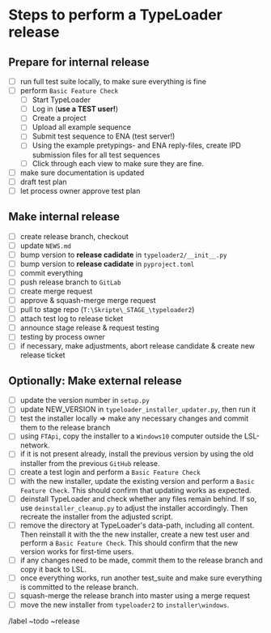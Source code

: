 # Steps to perform a TypeLoader release

## Prepare for internal release
- [ ] run full test suite locally, to make sure everything is fine
- [ ] perform `Basic Feature Check`
  - [ ] Start TypeLoader
  - [ ] Log in (**use a TEST user!**)
  - [ ] Create a project
  - [ ] Upload all example sequence
  - [ ] Submit test sequence to ENA (test server!)
  - [ ] Using the example pretypings- and ENA reply-files, create IPD submission files for all test sequences
  - [ ] Click through each view to make sure they are fine.
- [ ] make sure documentation is updated
- [ ] draft test plan
- [ ] let process owner approve test plan

## Make internal release
- [ ] create release branch, checkout
- [ ] update ``NEWS.md``
- [ ] bump version to **release cadidate** in ``typeloader2/__init__.py`` 
- [ ] bump version to **release cadidate** in ``pyproject.toml``
- [ ] commit everything
- [ ] push release branch to ``GitLab``
- [ ] create merge request
- [ ] approve & squash-merge merge request
- [ ] pull to stage repo (``T:\Skripte\_STAGE_\typeloader2``)
- [ ] attach test log to release ticket
- [ ] announce stage release & request testing
- [ ] testing by process owner
- [ ] if necessary, make adjustments, abort release candidate & create new release ticket

## Optionally: Make external release
- [ ] update the version number in ``setup.py``
- [ ] update NEW_VERSION in ``typeloader_installer_updater.py``, then run it
- [ ] test the installer locally ⇒ make any necessary changes and commit them to the release branch
- [ ] using ``FTApi``, copy the installer to a ``Windows10`` computer outside the LSL-network.
- [ ] if it is not present already, install the previous version by using the old installer from the previous ``GitHub`` release.
- [ ] create a test login and perform a ``Basic Feature Check``
- [ ] with the new installer, update the existing version and perform a ``Basic Feature Check``. This should confirm that updating works as expected.
- [ ] deinstall TypeLoader and check whether any files remain behind. If so, use ``deinstaller_cleanup.py`` to adjust the installer accordingly. Then recreate the installer from the adjusted script.
- [ ] remove the directory at TypeLoader's data-path, including all content. Then reinstall it with the the new installer, create a new test user and perform a ``Basic Feature Check``. This should confirm that the new version works for first-time users.
- [ ] if any changes need to be made, commit them to the release branch and copy it back to LSL.
- [ ] once everything works, run another test_suite and make sure everything is committed to the release branch.
- [ ] squash-merge the release branch into master using a merge request
- [ ] move the new installer from ``typeloader2`` to ``installer\windows``.

/label ~todo ~release
